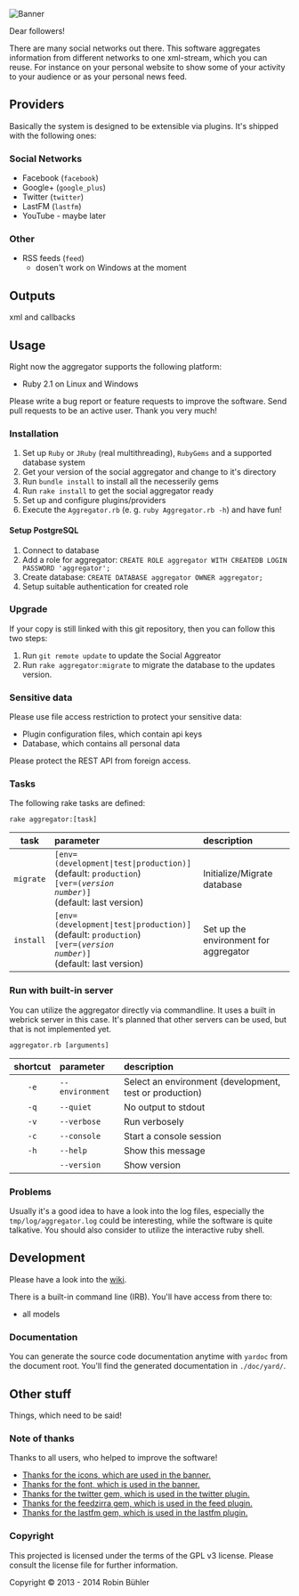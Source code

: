 ![Banner](https://github.com/openscript/social_aggregator/wiki/res/banner.png)

Dear followers!

There are many social networks out there. This software aggregates information from different networks to one xml-stream, which you can reuse. For instance on your personal website to show some of your activity to your audience or as your personal news feed.

## Providers
Basically the system is designed to be extensible via plugins. It's shipped with the following ones:

### Social Networks
- Facebook (`facebook`)
- Google+ (`google_plus`)
- Twitter (`twitter`)
- LastFM (`lastfm`)
- YouTube - maybe later

### Other
- RSS feeds (`feed`)
  - dosen't work on Windows at the moment

## Outputs
xml and callbacks

## Usage
Right now the aggregator supports the following platform:
- Ruby 2.1 on Linux and Windows

Please write a bug report or feature requests to improve the software. Send pull requests to be an active user. Thank you very much!

### Installation
1. Set up `Ruby` or `JRuby` (real multithreading), `RubyGems` and a supported database system
2. Get your version of the social aggregator and change to it's directory
3. Run `bundle install` to install all the necesserily gems
4. Run `rake install` to get the social aggregator ready
5. Set up and configure plugins/providers
6. Execute the `Aggregator.rb` (e. g. `ruby Aggregator.rb -h`) and have fun!

#### Setup PostgreSQL
1. Connect to database
2. Add a role for aggregator: `CREATE ROLE aggregator WITH CREATEDB LOGIN PASSWORD 'aggregator';`
3. Create database: `CREATE DATABASE aggregator OWNER aggregator;`
4. Setup suitable authentication for created role

### Upgrade
If your copy is still linked with this git repository, then you can follow this two steps:

1. Run `git remote update` to update the Social Aggreator
2. Run `rake aggregator:migrate` to migrate the database to the updates version.

### Sensitive data
Please use file access restriction to protect your sensitive data:
- Plugin configuration files, which contain api keys
- Database, which contains all personal data

Please protect the REST API from foreign access.

### Tasks
The following rake tasks are defined:

`rake aggregator:[task]`

| task       | parameter        | description                 |
|:----------:|:---------------- |:----------------------------|
| `migrate`  | <code>[env=(development&#124;test&#124;production)]</code><br /> (default: `production`)<br /><code>[ver=(*version number*)]</code><br /> (default: last version) | Initialize/Migrate database |
| `install`  | <code>[env=(development&#124;test&#124;production)]</code><br /> (default: `production`)<br /><code>[ver=(*version number*)]</code><br /> (default: last version) | Set up the environment for aggregator |

### Run with built-in server
You can utilize the aggregator directly via commandline. It uses a built in webrick server in this case. It's planned that other servers can be used, but that is not implemented yet.

`aggregator.rb [arguments]`

| shortcut | parameter       | description                                             |
|:--------:|:--------------- |:------------------------------------------------------- |
| `-e`     | `--environment` | Select an environment (development, test or production) |
| `-q`     | `--quiet`       | No output to stdout                                     |
| `-v`     | `--verbose`     | Run verbosely                                           |
| `-c`     | `--console`     | Start a console session                                 |
| `-h`     | `--help`        | Show this message                                       |
|          | `--version`     | Show version                                            |

### Problems
Usually it's a good idea to have a look into the log files, especially the `tmp/log/aggregator.log` could be interesting, while the software is quite talkative. You should also consider to utilize the interactive ruby shell.

## Development
Please have a look into the [wiki](https://github.com/openscript/social_aggregator/wiki).

There is a built-in command line (IRB). You'll have access from there to:

- all models

### Documentation
You can generate the source code documentation anytime with `yardoc` from the document root. You'll find the generated documentation in `./doc/yard/`.

## Other stuff
Things, which need to be said!

### Note of thanks
Thanks to all users, who helped to improve the software!

- [Thanks for the icons, which are used in the banner.](http://www.apricum.net/2012/03/22/social-media-icons/)
- [Thanks for the font, which is used in the banner.](http://www.dafont.com/sansation.font)
- [Thanks for the twitter gem, which is used in the twitter plugin.](http://rubygems.org/gems/twitter)
- [Thanks for the feedzirra gem, which is used in the feed plugin.](http://rubygems.org/gems/feedzirra)
- [Thanks for the lastfm gem, which is used in the lastfm plugin.](http://rubygems.org/gems/lastfm)

### Copyright
This projected is licensed under the terms of the GPL v3 license. Please consult the license file for further information.

Copyright © 2013 - 2014 Robin Bühler